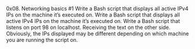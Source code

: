 0x08. Networking basics #1
Write a Bash script that displays all active IPv4 IPs on the machine it’s executed on.
Write a Bash script that displays all active IPv4 IPs on the machine it’s executed on.
Write a Bash script that listens on port 98 on localhost.
Receiving the text on the other side.
Obviously, the IPs displayed may be different depending on which machine you are running the script on.
